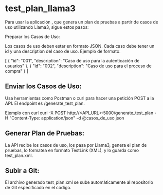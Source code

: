 # test_plan_llama3

Para usar la aplicación , que genera un plan de pruebas a partir de casos de uso utilizando Llama3, sigue estos pasos:

Preparar los Casos de Uso:

Los casos de uso deben estar en formato JSON. Cada caso debe tener un id y una description del caso de uso. Ejemplo de formato:

[
  {
    "id": "001",
    "description": "Caso de uso para la autenticación de usuarios"
  },
  {
    "id": "002",
    "description": "Caso de uso para el proceso de compra"
  }
]



## Enviar los Casos de Uso:

Usa herramientas como Postman o curl para hacer una petición POST a la API. El endpoint es /generate_test_plan.

Ejemplo con curl
curl -X POST http://<API_URL>:5000/generate_test_plan -H "Content-Type: application/json" -d @casos_de_uso.json

## Generar Plan de Pruebas:

La API recibe los casos de uso, los pasa por Llama3, genera el plan de pruebas, lo formatea en formato TestLink (XML), y lo guarda como test_plan.xml.

## Subir a Git:

El archivo generado test_plan.xml se sube automáticamente al repositorio de Git especificado en el código.
